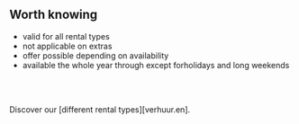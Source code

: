 
## Worth knowing
- valid for all rental types
- not applicable on extras
- offer possible depending on availability
- available the whole year through except forholidays and long weekends
<br>
<br>


Discover our [different rental types][verhuur.en].
